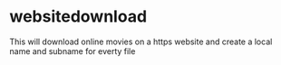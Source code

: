 # websitedownload
This will download online movies on a https website and create a local name and subname for everty file
